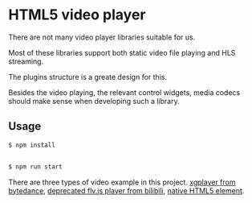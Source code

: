 # HTML5 video player

There are not many video player libraries suitable for us.

Most of these libraries support both static video file playing and HLS streaming.

The plugins structure is a greate design for this.

Besides the video playing, the relevant control widgets, media codecs should make sense when developing such a library.

## Usage

```bash
$ npm install


$ npm run start
```

There are three types of video example in this project. [xgplayer from bytedance](https://github.com/bytedance/xgplayer), [deprecated flv.js player from bilibili](https://github.com/bilibili/flv.js), [native HTML5 element](https://developer.mozilla.org/en-US/docs/Web/HTML/Element/video).

